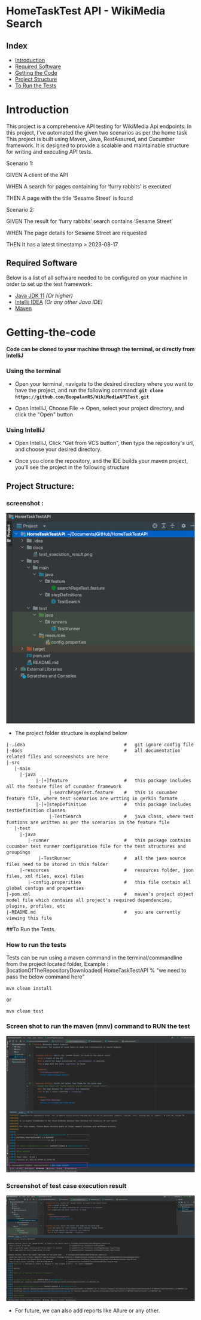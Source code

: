 # HomeTaskTest API - WikiMedia Search

## Index
- [Introduction](#introduction)
- [Required Software](#required-software)
- [Getting the Code](#getting-the-code)
- [Project Structure](#project-structure)
- [To Run the Tests](#To-Run-the-tests)

# Introduction

This project is a comprehensive API testing for WikiMedia Api endpoints. In this project, I've automated the given two scenarios as per the home task
This project is built using Maven, Java, RestAssured, and Cucumber framework. It is designed to provide a scalable and maintainable structure for writing and executing API tests.

Scenario 1:

GIVEN A client of the API 

WHEN A search for pages containing for ‘furry rabbits’ is executed

THEN A page with the title ‘Sesame Street’ is found

Scenario 2:

GIVEN The result for ‘furry rabbits’ search contains ‘Sesame Street’

WHEN The page details for Sesame Street are requested

THEN It has a latest timestamp > 2023-08-17


## Required Software
Below is a list of all software needed to be configured on your machine in order
to set up the test framework:
- [Java JDK 11](https://www.oracle.com/java/technologies/javase-jdk11-downloads.html) _(Or higher)_
- [Intellij IDEA](https://www.jetbrains.com/idea/download/#section=mac) _(Or any other Java IDE)_
- [Maven](https://mkyong.com/maven/install-maven-on-mac-osx/)


# Getting-the-code 
**Code can be cloned to your machine through the terminal, or directly from IntelliJ**

### Using the terminal
- Open your terminal, navigate to the desired directory where you want to
  have the project, and run the following command:
  **`git clone https://github.com/BoopalanRS/WikiMediaAPITest.git`**


- Open IntelliJ, Choose File -> Open, select your project directory, and click the "Open" button

### Using IntelliJ
- Open IntelliJ, Click "Get from VCS button", then type the repository's url,
  and choose your desired directory.

- Once you clone the repository, and the IDE builds your maven project,
  you'll see the project in the following structure

## Project Structure:

### screenshot : 
![Screenshot](docs/project_folder_structure.png)

- The project folder structure is explaind below 

```
|-.idea                                     #   git ignore config file
|-docs                                      #   all documentation related files and screenshots are here  
|-src    
   |-main   
     |-java                     
           |-[+]feature                     #   this package includes all the feature files of cucumber framework               
                |-searchPageTest.feature    #   this is cucumber feature file, where test scenarios are wrtting in gerkin formate
           |-[+]stepDefinition              #   this package includes testDefinition classes            
                |-TestSearch                #   java class, where test funtions are written as per the scenarios in the feature file
   |-test
     |-java                 
        |-runner                            #   this package contains cucumber test runner configuration file for the test structures and groupings
            |-TestRunner                    #   all the java source files need to be stored in this folder 
     |-resources                            #   resources folder, json files, xml files, excel files
        |-config.properities                #   this file contain all global configs and properties
|-pom.xml                                   #   maven's project object model file which contains all project's required dependencies, plugins, profiles, etc
|-README.md                                 #   you are currently viewing this file
```   


##To Run the Tests

### How to run the tests
Tests can be run using a maven command in the terminal/commandline from the project located folder,
Example : |locationOfTheRepositoryDownloaded| HomeTaskTestAPI % "we need to pass the below command here"

```
mvn clean install
```
or
```
mvn clean test
```
### Screen shot to run the maven (mnv) command to RUN the test
![Screenshot](docs/mvn_command_in_terminal.png)

### Screenshot of test case execution result 

![Screenshot](docs/test_execution_result.png)



- For future, we can also add reports like Allure or any other.   
